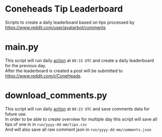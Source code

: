 # Coneheads Tip Leaderboard
Scripts to create a daily leaderboard based on tips processed by https://www.reddit.com/user/avatarbot/comments

# main.py
This script will run daily [action](.github/workflows/cron.yml) at `00:15 UTC` and create a daily leaderboard for the previous day.  
After the leaderboard is created a post will be submitted to https://www.reddit.com/r/ConeHeads.

# download_comments.py
This script will run daily [action](.github/workflows/download_comments.yml) at `00:23 UTC` and save comments data for future use.  
In order to be able to create overview for multiple day this script will save all tips of one in in `run/yyyy-dd-mm/tips.csv`  
And will also save all raw comment json in `run/yyyy-dd-mm/comments.json`
